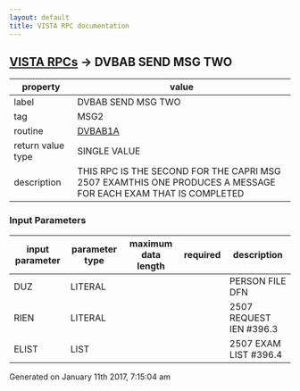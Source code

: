 ```yaml
---
layout: default
title: VISTA RPC documentation
---
```




## [VISTA RPCs](TableOfContent.md) &#8594; DVBAB SEND MSG TWO 

 property | value 
--- | --- 
 label | DVBAB SEND MSG TWO
 tag | MSG2
 routine | [DVBAB1A](http://code.osehra.org/dox/Routine_DVBAB1A_source.html)
 return value type | SINGLE VALUE
 description | THIS RPC IS THE SECOND FOR THE CAPRI MSG 2507 EXAMTHIS ONE PRODUCES A MESSAGE FOR EACH EXAM THAT IS COMPLETED

### Input Parameters

| input parameter | parameter type | maximum data length | required | description | 
| --- | --- | --- | --- | --- | 
| DUZ | LITERAL |  |  | PERSON FILE DFN | 
| RIEN | LITERAL |  |  | 2507 REQUEST IEN #396.3 | 
| ELIST | LIST |  |  | 2507 EXAM LIST #396.4 | 




 Generated on January 11th 2017, 7:15:04 am
